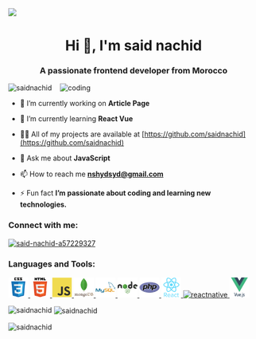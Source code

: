 <img src="https://github.com/saidnachid/saidnachid/github-header-image.png" >
<h1 align="center">Hi 👋, I'm said nachid</h1>
<h3 align="center">A passionate frontend developer from Morocco</h3>
<img alt="coding" align="right" width="400" src="https://cdn.dribbble.com/users/1162077/screenshots/3848914/programmer.gif">

<p align="left"> <img src="https://komarev.com/ghpvc/?username=saidnachid&label=Profile%20views&color=0e75b6&style=flat" alt="saidnachid" /> </p>

- 🔭 I’m currently working on **Article Page**

- 🌱 I’m currently learning **React Vue**

- 👨‍💻 All of my projects are available at [https://github.com/saidnachid](https://github.com/saidnachid)

- 💬 Ask me about **JavaScript**

- 📫 How to reach me **nshydsyd@gmail.com**

- ⚡ Fun fact **I’m passionate about coding and learning new technologies.**

<h3 align="left">Connect with me:</h3>
<p align="left">
<a href="https://linkedin.com/in/said-nachid-a57229327" target="blank"><img align="center" src="https://raw.githubusercontent.com/rahuldkjain/github-profile-readme-generator/master/src/images/icons/Social/linked-in-alt.svg" alt="said-nachid-a57229327" height="30" width="40" /></a>
</p>

<h3 align="left">Languages and Tools:</h3>
<p align="left"> <a href="https://www.w3schools.com/css/" target="_blank" rel="noreferrer"> <img src="https://raw.githubusercontent.com/devicons/devicon/master/icons/css3/css3-original-wordmark.svg" alt="css3" width="40" height="40"/> </a> <a href="https://www.w3.org/html/" target="_blank" rel="noreferrer"> <img src="https://raw.githubusercontent.com/devicons/devicon/master/icons/html5/html5-original-wordmark.svg" alt="html5" width="40" height="40"/> </a> <a href="https://developer.mozilla.org/en-US/docs/Web/JavaScript" target="_blank" rel="noreferrer"> <img src="https://raw.githubusercontent.com/devicons/devicon/master/icons/javascript/javascript-original.svg" alt="javascript" width="40" height="40"/> </a> <a href="https://www.mongodb.com/" target="_blank" rel="noreferrer"> <img src="https://raw.githubusercontent.com/devicons/devicon/master/icons/mongodb/mongodb-original-wordmark.svg" alt="mongodb" width="40" height="40"/> </a> <a href="https://www.mysql.com/" target="_blank" rel="noreferrer"> <img src="https://raw.githubusercontent.com/devicons/devicon/master/icons/mysql/mysql-original-wordmark.svg" alt="mysql" width="40" height="40"/> </a> <a href="https://nodejs.org" target="_blank" rel="noreferrer"> <img src="https://raw.githubusercontent.com/devicons/devicon/master/icons/nodejs/nodejs-original-wordmark.svg" alt="nodejs" width="40" height="40"/> </a> <a href="https://www.php.net" target="_blank" rel="noreferrer"> <img src="https://raw.githubusercontent.com/devicons/devicon/master/icons/php/php-original.svg" alt="php" width="40" height="40"/> </a> <a href="https://reactjs.org/" target="_blank" rel="noreferrer"> <img src="https://raw.githubusercontent.com/devicons/devicon/master/icons/react/react-original-wordmark.svg" alt="react" width="40" height="40"/> </a> <a href="https://reactnative.dev/" target="_blank" rel="noreferrer"> <img src="https://reactnative.dev/img/header_logo.svg" alt="reactnative" width="40" height="40"/> </a> <a href="https://vuejs.org/" target="_blank" rel="noreferrer"> <img src="https://raw.githubusercontent.com/devicons/devicon/master/icons/vuejs/vuejs-original-wordmark.svg" alt="vuejs" width="40" height="40"/> </a> </p>

<p><img align="left" src="https://github-readme-stats.vercel.app/api/top-langs?username=saidnachid&show_icons=true&locale=en&layout=compact" alt="saidnachid" /></p>

<p>&nbsp;<img align="center" src="https://github-readme-stats.vercel.app/api?username=saidnachid&show_icons=true&locale=en" alt="saidnachid" /></p>

<p><img align="center" src="https://github-readme-streak-stats.herokuapp.com/?user=saidnachid&" alt="saidnachid" /></p>
